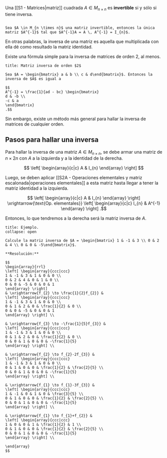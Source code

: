 Una [[S1 - Matrices|matriz]] cuadrada $A \in M_{n \times n}$  es **invertible** si y sólo si tiene inversa.

```ad-definition

Sea $A \in M_{n \times n}$ una matriz invertible, entonces la única matriz $A^{-1}$ tal que $A^{-1}A = A \, A^{-1} = I_{n}$.

```

En otras palabras, la inversa de una matriz es aquella que multiplicada con ella dé como resultado la matriz identidad.

Existe una fórmula simple para la inversa de matrices de orden $2$, al menos.

```ad-proposition
title: Matriz inversa de orden $2$

Sea $A = \begin{bmatrix} a & b \\ c & d\end{bmatrix}$. Entonces la inversa de $A$ es igual a

$$
A^{-1} = \frac{1}{ad - bc} \begin{bmatrix}
d & -b \\
-c & a
\end{bmatrix}
.$$

```

Sin embargo, existe un método más general para hallar la inversa de matrices de cualquier orden.

## Pasos para hallar una inversa

Para hallar la inversa de una matriz $A \in M_{n \times n}$, se debe armar una matriz de $n \times 2n$ con $A$ a la izquierda y a la identidad de la derecha.

$$
\left[ \begin{array}{c|c}
A & I_{n}
\end{array} \right] 
$$

Luego, se deben aplicar [[S2A - Operaciones elementales y matriz escalonada|operaciones elementales]] a esta matriz hasta llegar a tener la matriz identidad a la izquierda.

$$
\left[ \begin{array}{c|c}
A & I_{n}
\end{array} \right] 
\xrightarrow{\text{Op. elementales}}
\left[ \begin{array}{c|c}
I_{n} & A^{-1}
\end{array} \right] 
.$$

Entonces, lo que tendremos a la derecha será la matriz inversa de $A$.

```ad-example
title: Ejemplo.
collapse: open

Calcule la matriz inversa de $A = \begin{bmatrix} 1 & -1 & 3 \\ 0 & 2 & 4 \\ 0 & 0 & -5\end{bmatrix}$.

**Resolución:**

$$
\begin{array}{rrl}
\left[ \begin{array}{ccc|ccc}
1 & -1 & 3 & 1 & 0 & 0 \\
0 & 2 & 4 & 0 & 1 & 0 \\
0 & 0 & -5 & 0 & 0 & 1
\end{array} \right]
& \xrightarrow{f_{2} \to \frac{1}{2}f_{2}} &
\left[ \begin{array}{ccc|ccc}
1 & -1 & 3 & 1 & 0 & 0 \\
0 & 1 & 2 & 0 & \frac{1}{2} & 0 \\
0 & 0 & -5 & 0 & 0 & 1
\end{array} \right] \\

& \xrightarrow{f_{3} \to -\frac{1}{5}f_{3}} &
\left[ \begin{array}{ccc|ccc}
1 & -1 & 3 & 1 & 0 & 0 \\
0 & 1 & 2 & 0 & \frac{1}{2} & 0 \\
0 & 0 & 1 & 0 & 0 & -\frac{1}{5}
\end{array} \right] \\

& \xrightarrow{f_{2} \to f_{2}-2f_{3}} &
\left[ \begin{array}{ccc|ccc}
1 & -1 & 3 & 1 & 0 & 0 \\
0 & 1 & 0 & 0 & \frac{1}{2} & \frac{2}{5} \\
0 & 0 & 1 & 0 & 0 & -\frac{1}{5}
\end{array} \right] \\

& \xrightarrow{f_{1} \to f_{1}-3f_{3}} &
\left[ \begin{array}{ccc|ccc}
1 & -1 & 0 & 1 & 0 & \frac{3}{5} \\
0 & 1 & 0 & 0 & \frac{1}{2} & \frac{2}{5} \\
0 & 0 & 1 & 0 & 0 & -\frac{1}{5}
\end{array} \right] \\

& \xrightarrow{f_{1} \to f_{1}+f_{2}} &
\left[ \begin{array}{ccc|ccc}
1 & 0 & 0 & 1 & \frac{1}{2} & 1 \\
0 & 1 & 0 & 0 & \frac{1}{2} & \frac{2}{5} \\
0 & 0 & 1 & 0 & 0 & -\frac{1}{5}
\end{array} \right] \\

\end{array}
$$

```
